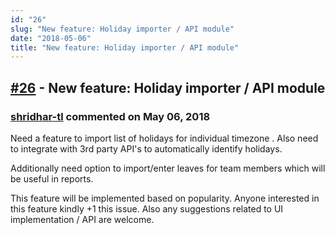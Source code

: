 ```yaml
---
id: "26"
slug: "New feature: Holiday importer / API module"
date: "2018-05-06"
title: "New feature: Holiday importer / API module"
---
```



## [#26](https://github.com/shridhar-tl/jira-assistant/issues/26) - New feature: Holiday importer / API module

### [shridhar-tl](https://github.com/shridhar-tl) commented on May 06, 2018

Need a feature to import list of holidays for individual timezone . Also need to integrate with 3rd party  API's to automatically identify holidays.

Additionally need option to import/enter leaves for team members which will be useful in reports.

This feature will be implemented based on popularity. Anyone interested in this feature kindly +1 this issue. Also any suggestions related to UI implementation / API are welcome.


